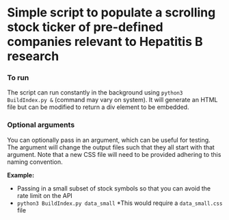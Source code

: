 # Simple script to populate a scrolling stock ticker of pre-defined companies relevant to Hepatitis B research

### To run

The script can run constantly in the background using `python3 BuildIndex.py &` (command may vary on system). It will generate an HTML file but can be modified to return a div element to be embedded.

### Optional arguments

You can optionally pass in an argument, which can be useful for testing. The argument will change the output files such that they all start with that argument. Note that a new CSS file will need to be provided adhering to this naming convention.

**Example:**
* Passing in a small subset of stock symbols so that you can avoid the rate limit on the API
* `python3 BuildIndex.py data_small`
*This would require a `data_small.css` file
